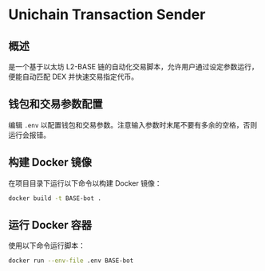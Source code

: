 # Unichain Transaction Sender

## 概述

是一个基于以太坊 L2-BASE 链的自动化交易脚本，允许用户通过设定参数运行，便能自动匹配 DEX 并快速交易指定代币。

## 钱包和交易参数配置

编辑 `.env` 以配置钱包和交易参数。注意输入参数时末尾不要有多余的空格，否则运行会报错。

## 构建 Docker 镜像

在项目目录下运行以下命令以构建 Docker 镜像：

```bash
docker build -t BASE-bot .
```

## 运行 Docker 容器

使用以下命令运行脚本：

```bash
docker run --env-file .env BASE-bot
```
